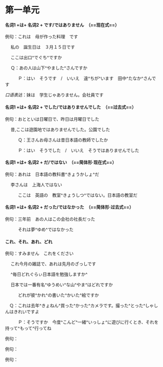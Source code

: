 # 第一单元

#### 名词1 +は+ 名词2 + です/ではありません　（==现在式==）

例句：これは　母が作った料理　です

​	　私の　誕生日は　３月１５日です

​	　ここは出口^でぐち^ですか

​	　Ｑ：あの人は山下^やました^さんですか

　　　Ｐ：はい　そうです　/　いいえ　違^ちが^います　田中^たなか^さんです

*口语表达*：妹は　学生じゃありません。会社員です

#### 名词1 +は+ 名词2 + でした/ではありませんでした　（==过去式==）

例句：おとといは日曜日で、昨日は月曜日でした

​	　昔,ここは遊園地ではありませんでした。公園でした

　　　Ｑ：王さんお母さんは昔日本語の教師でしたか

　　　Ｐ：はい　そうでした　/　いいえ　そうではありませんでした

#### 名词1 +は+ 名词2 + だ/ではない　（==简体形·现在式==）

例句：あれは　日本語の教科書^きょうかしょ^だ

​	　李さんは　上海人ではない

　　　ここは　英語の　教室^きょうしつ^ではない。日本語の教室だ

#### 名词1 +は+ 名词2 + だった/ではなかった　（==简体形·过去式==）

例句：三年前　あの人はこの会社の社長だった

　　　それは夢^ゆめ^ではなかった

#### これ、それ、あれ、どれ

例句：すみません　これをください

​	　これ今月の雑誌で、あれは先月のざっしです

​	　^毎日どれぐらぃ日本語を勉強しますか^

​	　日本では一番有名^ゆうめい^な山^やま^はどれですか

　　　どれが彼^かれ^の書いた^かいた^絵ですか

​	　Ｑ：これは去年^きょねん^買った^かった^カメラです。撮った^とった^しゃしんはきれいですよ

　　　Ｐ：そうですか　今度^こんど^一緒^いっしょ^に遊びに行くとき、それを持って^もって^行ってね





例句：

例句：



例句：